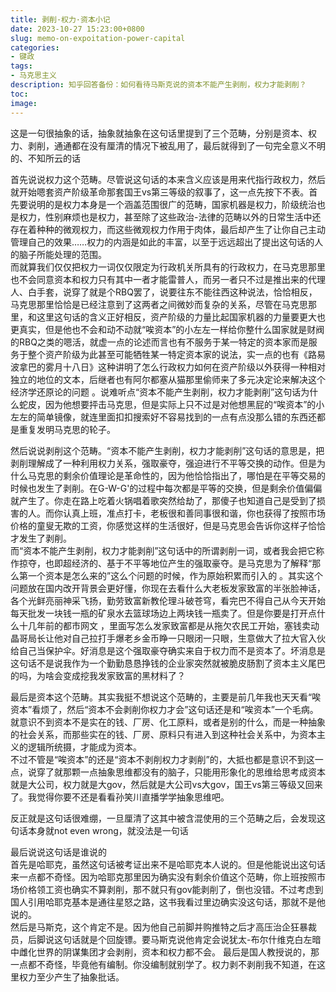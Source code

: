 ```yaml
---
title: 剥削·权力·资本小记
date: 2023-10-27 15:23:00+0800
slug: memo-on-expoitation-power-capital
categories:
- 键政
tags:
- 马克思主义
description: 知乎回答备份：如何看待马斯克说的资本不能产生剥削，权力才能剥削？
toc: 
image: 
---
```


这是一句很抽象的话，抽象就抽象在这句话里提到了三个范畴，分别是资本、权力、剥削，通通都在没有厘清的情况下被乱用了，最后就得到了一句完全意义不明的、不知所云的话

首先说说权力这个范畴。尽管说这句话的本来含义应该是用来代指行政权力，然后就开始嗯套资产阶级革命那套国王vs第三等级的叙事了，这一点先按下不表。首先要说明的是权力本身是一个涵盖范围很广的范畴，国家机器是权力，阶级统治也是权力，性别麻烦也是权力，甚至除了这些政治-法律的范畴以外的日常生活中还存在着种种的微观权力，而这些微观权力作用于肉体，最后却产生了让你自己主动管理自己的效果……权力的内涵是如此的丰富，以至于远远超出了提出这句话的人的脑子所能处理的范围。  
而就算我们仅仅把权力一词仅仅限定为行政机关所具有的行政权力，在马克思那里也不会同意资本和权力只有其中一者才能雷普人，而另一者只不过是推出来的代理人、白手套，说穿了就是个RBQ罢了，说要往东不能往西这种说法，恰恰相反，马克思那里恰恰是已经注意到了这两者之间微妙而复杂的关系，尽管在马克思那里，和这里这句话的含义正好相反，资产阶级的力量比起国家机器的力量要更大也更真实，但是他也不会和动不动就“唉资本”的小左左一样给你整什么国家就是财阀的RBQ之类的嗯活，就虚一点的论述而言也有不服务于某一特定的资本家而是服务于整个资产阶级为此甚至可能牺牲某一特定资本家的说法，实一点的也有《路易波拿巴的雾月十八日》这种讲明了怎么行政权力如何在资产阶级以外获得一种相对独立的地位的文本，后继者也有阿尔都塞从猫那里偷师来了多元决定论来解决这个经济学还原论的问题 。说难听点“资本不能产生剥削，权力才能剥削”这句话为什么蛇皮，因为他想要抨击马克思，但是实际上只不过是对他想黑屁的“唉资本”的小左左的简单镜像，就连里面扣扣搜索好不容易找到的一点有点没那么错的东西还都是重复发明马克思的轮子。

然后说说剥削这个范畴。“资本不能产生剥削，权力才能剥削”这句话的意思是，把剥削理解成了一种利用权力关系，强取豪夺，强迫进行不平等交换的动作。但是为什么马克思的剩余价值理论是革命性的，因为他恰恰指出了，哪怕是在平等交易的时候也发生了剥削。在G-W-G'的过程中每次都是平等的交换，但是剩余价值偏偏就产生了。你走在路上吃着火锅唱着歌突然给劫了，那傻子也知道自己是受到了损害的人。而你认真上班，准点打卡，老板很和善同事很和谐，你也获得了按照市场价格的童叟无欺的工资，你感觉这样的生活很好，但是马克思会告诉你这样子恰恰才发生了剥削。  
而“资本不能产生剥削，权力才能剥削”这句话中的所谓剥削一词，或者我会把它称作掠夺，也即超经济的、基于不平等地位产生的强取豪夺。是马克思为了解释“那么第一个资本是怎么来的”这么个问题的时候，作为原始积累而引入的 。其实这个问题放在国内改开背景会更好懂，你现在去看什么大老板发家致富的半张脸神话，各个光鲜亮丽神采飞扬，勤劳致富新教伦理斗破苍穹，看完巴不得自己从今天开始每天批发一块钱一瓶的矿泉水去篮球场边上两块钱一瓶卖了。但是你要是打开点什么十几年前的都市网文 ，里面写怎么发家致富都是从拖欠农民工开始，塞钱卖动晶哥局长让他对自己拉打手爆老乡金币睁一只眼闭一只眼，生意做大了拉大官入伙给自己当保护伞。好消息是这个强取豪夺确实来自于权力而不是资本了。坏消息是这句话不是说我作为一个勤勤恳恳挣钱的企业家突然就被脆皮肠割了资本主义尾巴的吗，为啥会变成挖我发家致富的黑材料了？

最后是资本这个范畴。其实我挺不想说这个范畴的，主要是前几年我也天天看“唉资本”看烦了，然后“资本不会剥削你权力才会”这句话还是和“唉资本”一个毛病。就意识不到资本不是实在的钱、厂房、化工原料，或者是别的什么，而是一种抽象的社会关系，而那些实在的钱、厂房、原料只有进入到这种社会关系中，为资本主义的逻辑所统摄，才能成为资本。   
不过不管是“唉资本”的还是“资本不剥削权力才剥削”的，大抵也都是意识不到这一点，说穿了就那颗一点抽象思维都没有的脑子，只能用形象化的思维给思考成资本就是大公司，权力就是大gov，然后就是大公司vs大gov，国王vs第三等级又回来了。我觉得你要不还是看看孙笑川直播学学抽象思维吧。

反正就是这句话很难绷，一旦厘清了这其中被含混使用的三个范畴之后，会发现这句话本身就not even wrong，就没法是一句话

最后说说这句话是谁说的  
首先是哈耶克，虽然这句话被考证出来不是哈耶克本人说的。但是他能说出这句话来一点都不奇怪。因为哈耶克那里因为确实没有剩余价值这个范畴，你上班按照市场价格领工资也确实不算剥削，那不就只有gov能剥削了，倒也没错。不过考虑到国人引用哈耶克基本是通往星怒之路，这书我看过里边确实没这句话，那就不是他说的。  
然后是马斯克，这个肯定不是。因为他自己前脚并购推特之后才高压治企狂暴裁员，后脚说这句话就是个回旋镖。要马斯克说他肯定会说犹太-布尔什维克白左暗中雌化世界的阴谋集团才会剥削，资本和权力都不会。 最后是国人教授说的，那一点都不奇怪，毕竟他有编制。你没编制就别学了。权力剥不剥削我不知道，在这里权力至少产生了抽象批话。